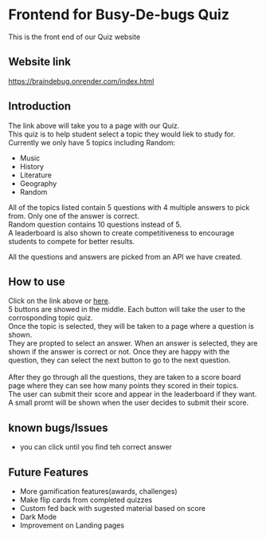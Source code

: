 # Frontend for Busy-De-bugs Quiz

This is the front end of our Quiz website

## Website link

https://braindebug.onrender.com/index.html

## Introduction

The link above will take you to a page with our Quiz.\
This quiz is to help student select a topic they would liek to study for. \
Currently we only have 5 topics including Random:

- Music
- History
- Literature
- Geography
- Random

All of the topics listed contain 5 questions with 4 multiple answers to pick from. Only one of the answer is correct. \
Random question contains 10 questions instead of 5. \
A leaderboard is also shown to create competitiveness to encourage students to compete for better results.

All the questions and answers are picked from an API we have created.

## How to use

Click on the link above or [here](https://braindebug.onrender.com/index.html).\
5 buttons are showed in the middle. Each button will take the user to the corrosponding topic quiz.\
Once the topic is selected, they will be taken to a page where a question is shown. \
They are propted to select an answer. When an answer is selected, they are shown if the answer is correct or not. Once they are happy with the question, they can select the next button to go to the next question.\
\
After they go through all the questions, they are taken to a score board page where they can see how many points they scored in their topics.\
The user can submit their score and appear in the leaderboard if they want. A small promt will be shown when the user decides to submit their score.

## known bugs/Issues

- you can click until you find teh correct answer

## Future Features

- More gamification features(awards, challenges)
- Make flip cards from completed quizzes
- Custom fed back with sugested material based on score
- Dark Mode
- Improvement on Landing pages
